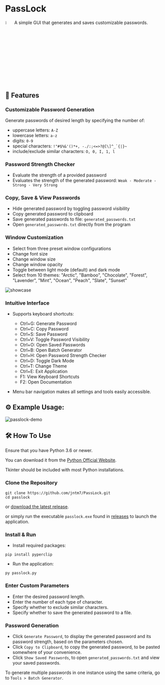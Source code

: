 # PassLock

<img src="https://github.com/jntm7/PassLock/assets/108718802/737c5d25-b073-48dd-98cb-767bdc9b4a38.png" width=5% height=5%> A simple GUI that generates and saves customizable passwords.

## 📢 Features

### Customizable Password Generation

Generate passwords of desired length by specifying the number of:
  - uppercase letters: `A-Z`
  - lowercase letters: `a-z`
  - digits: `0-9`
  - special characters: ``!"#$%&'()*+, -./:;<=>?@[\]^_`{|}~``
  - include/exclude similar characters: `O, 0, I, 1, l`

### Password Strength Checker

- Evaluate the strength of a provided password
- Evaluates the strength of the generated password:
`Weak - Moderate - Strong - Very Strong`

### Copy, Save & View Passwords

- Hide generated password by toggling password visibility
- Copy generated password to clipboard
- Save generated passwords to file: `generated_passwords.txt`
- Open `generated_passwords.txt` directly from the program

### Window Customization

- Select from three preset window configurations
- Change font size
- Change window size
- Change window opacity
- Toggle between light mode (default) and dark mode
- Select from 10 themes: "Arctic", "Bamboo", "Chocolate", "Forest", "Lavender", "Mint", "Ocean", "Peach", "Slate", "Sunset"

![showcase](https://github.com/user-attachments/assets/b6159c10-85b8-4f73-92ab-57aba4fddb67)

### Intuitive Interface

- Supports keyboard shortcuts:
    - Ctrl+G: Generate Password
    - Ctrl+C: Copy Password
    - Ctrl+S: Save Password
    - Ctrl+V: Toggle Password Visibility
    - Ctrl+O: Open Saved Passwords
    - Ctrl+B: Open Batch Generator
    - Ctrl+H: Open Password Strength Checker
    - Ctrl+D: Toggle Dark Mode
    - Ctrl+T: Change Theme
    - Ctrl+E: Exit Application
    - F1: View Keyboard Shortcuts
    - F2: Open Documentation

- Menu bar navigation makes all settings and tools easily accessible.

## ⚙️ Example Usage:

![passlock-demo](https://github.com/user-attachments/assets/d39247b2-a3f7-4735-aec6-11463955abd1)

## 🛠️ How To Use

Ensure that you have Python 3.6 or newer.

You can download it from the [Python Official Website](https://www.python.org/downloads/).

Tkinter should be included with most Python installations.

### Clone the Repository

```
git clone https://github.com/jntm7/PassLock.git
cd passlock
```

or [download the latest release](https://github.com/jntm7/PassLock/archive/refs/tags/v1.2.zip).

or simply run the executable `passlock.exe` found in [releases](https://github.com/jntm7/PassLock/releases) to launch the application.

### Install & Run

- Install required packages:

```
pip install pyperclip
```

- Run the application:

```
py passlock.py
```

### Enter Custom Parameters
- Enter the desired password length.
- Enter the number of each type of character.
- Specify whether to exclude similar characters.
- Specify whether to save the generated password to a file.

### Password Generation
- Click `Generate Password`, to display the generated password and its password strength, based on the parameters chosen.
- Click `Copy to Clipboard`, to copy the generated password, to be pasted somewhere of your convenience.
- Click `Show Saved Passwords`, to open `generated_passwords.txt` and view your saved passwords.

To generate multiple passwords in one instance using the same criteria, go to `Tools > Batch Generator`.
